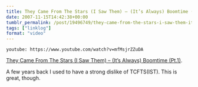 ```yaml
---
title: They Came From The Stars (I Saw Them) – (It’s Always) Boomtime (Pt.1)
date: 2007-11-15T14:42:38+00:00
tumblr_permalink: /post/19496749/they-came-from-the-stars-i-saw-them-its
tags: ["linklog"]
format: "video"
---
```


`youtube: https://www.youtube.com/watch?v=mfMsjrZZuDA`

[They Came From The Stars (I Saw Them) &#8211; (It&rsquo;s Always) Boomtime (Pt.1)][1].

A few years back I used to have a strong dislike of TCFTS(IST). This is great, though.

[1]: https://www.youtube.com/watch?v=mfMsjrZZuDA
